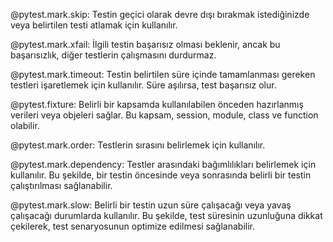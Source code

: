 @pytest.mark.skip: Testin geçici olarak devre dışı bırakmak istediğinizde veya belirtilen testi atlamak için kullanılır.

@pytest.mark.xfail: İlgili testin başarısız olması beklenir, ancak bu başarısızlık, diğer testlerin çalışmasını durdurmaz.

@pytest.mark.timeout: Testin belirtilen süre içinde tamamlanması gereken testleri işaretlemek için kullanılır. Süre aşılırsa, test başarısız olur.

@pytest.fixture: Belirli bir kapsamda kullanılabilen önceden hazırlanmış verileri veya objeleri sağlar. Bu kapsam, session, module, class ve function olabilir.

@pytest.mark.order: Testlerin sırasını belirlemek için kullanılır.

@pytest.mark.dependency: Testler arasındaki bağımlılıkları belirlemek için kullanılır. Bu şekilde, bir testin öncesinde veya sonrasında belirli bir testin çalıştırılması sağlanabilir.

@pytest.mark.slow: Belirli bir testin uzun süre çalışacağı veya yavaş çalışacağı durumlarda kullanılır. Bu şekilde, test süresinin uzunluğuna dikkat çekilerek, test senaryosunun optimize edilmesi sağlanabilir.
